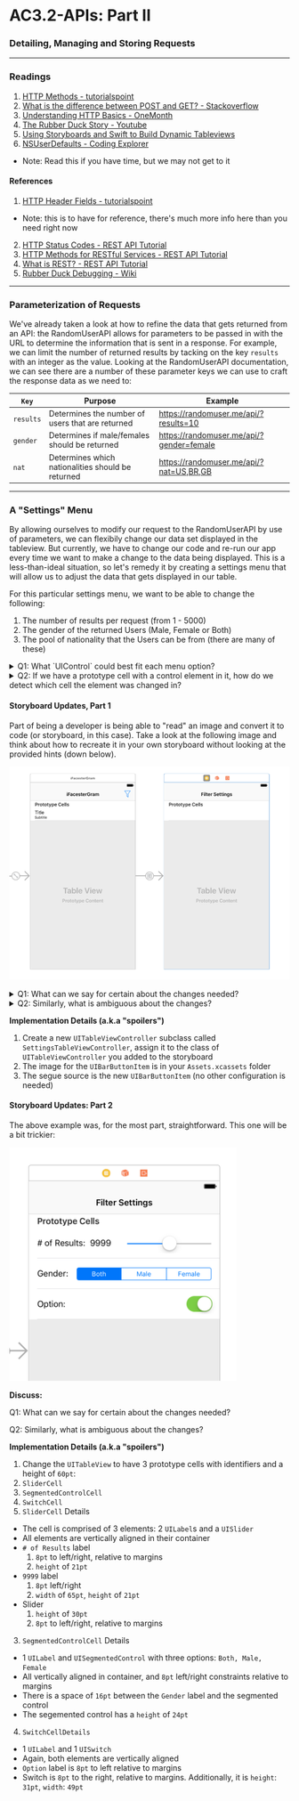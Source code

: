 # AC3.2-APIs: Part II 
### Detailing, Managing and Storing Requests
---
### Readings

1. [HTTP Methods - tutorialspoint](https://www.tutorialspoint.com/http/http_methods.htm)
2. [What is the difference between POST and GET? - Stackoverflow](http://stackoverflow.com/questions/3477333/what-is-the-difference-between-post-and-get)
3. [Understanding HTTP Basics - OneMonth](http://learn.onemonth.com/understanding-http-basics)
4. [The Rubber Duck Story - Youtube](https://www.youtube.com/watch?v=huOPVqztPdc)
5. [Using Storyboards and Swift to Build Dynamic Tableviews](http://www.techotopia.com/index.php/Using_Storyboards_and_Swift_to_Build_Dynamic_TableViews_with_Prototype_Table_View_Cells)
6. [NSUserDefaults - Coding Explorer](http://www.codingexplorer.com/nsuserdefaults-a-swift-introduction/)
  - Note: Read this if you have time, but we may not get to it

#### References

1. [HTTP Header Fields - tutorialspoint](https://www.tutorialspoint.com/http/http_header_fields.htm)
  - Note: this is to have for reference, there's much more info here than you need right now
2. [HTTP Status Codes - REST API Tutorial](http://www.restapitutorial.com/httpstatuscodes.html)
3. [HTTP Methods for RESTful Services - REST API Tutorial](http://www.restapitutorial.com/lessons/httpmethods.html)
4. [What is REST? - REST API Tutorial](http://www.restapitutorial.com/lessons/whatisrest.html)
5. [Rubber Duck Debugging - Wiki](https://en.wikipedia.org/wiki/Rubber_duck_debugging)

---
### Parameterization of Requests

We've already taken a look at how to refine the data that gets returned from an API: the RandomUserAPI allows for parameters to be passed in with the URL to determine the information that is sent in a response. For example, we can limit the number of returned results by tacking on the key `results` with an integer as the value. Looking at the RandomUserAPI documentation, we can see there are a number of these parameter keys we can use to craft the response data as we need to:

|`Key`|Purpose|Example|
|---|---|---|
|`results`| Determines the number of users that are returned | https://randomuser.me/api/?results=10 |
|`gender`| Determines if male/females should be returned | https://randomuser.me/api/?gender=female |
|`nat`| Determines which nationalities should be returned | https://randomuser.me/api/?nat=US,BR,GB |

---
### A "Settings" Menu

By allowing ourselves to modify our request to the RandomUserAPI by use of parameters, we can flexibily change our data set displayed in the tableview. But currently, we have to change our code and re-run our app every time we want to make a change to the data being displayed. This is a less-than-ideal situation, so let's remedy it by creating a settings menu that will allow us to adjust the data that gets displayed in our table. 

For this particular settings menu, we want to be able to change the following:

1. The number of results per request (from 1 - 5000)
2. The gender of the returned Users (Male, Female or Both)
3. The pool of nationality that the Users can be from (there are many of these)

<details><summary>Q1: What `UIControl` could best fit each menu option?</summary>
There are different possible answers, but for our purposes a <code>UISlider, UISegmentedControl, and multiple UISwitch</code> (respectively) would satisfy what we need to accomplish. 
</details>

<details><summary>Q2: If we have a prototype cell with a control element in it, how do we detect which cell the element was changed in?</summary>
You'll need a few things (such as a way to index to keep track of the contents of each cell), but more importantly to detect events for a prototype cell that is going to appear multiple times, we'll need to subclass <code>UITableViewCell</code> and have it handle the event. 
</details>

#### Storyboard Updates, Part 1

Part of being a developer is being able to "read" an image and convert it to code (or storyboard, in this case). Take a look at the following image and think about how to recreate it in your own storyboard without looking at the provided hints (down below). 

![Updated Storyboard](./Images/updatedStoryboard.png)

<details><summary>Q1: What can we say for certain about the changes needed?</summary>
<ol>
  <li> A new table view controller is needed
  <li> There is one custom prototype cell in it
  <li> The view controller's title is "Filter Settings"
  <li> There is a new push segue from the UserTableViewController (how do we know this?)
  <li> There is a new bar button item on the navigation bar
 </ol>
</details>
<details><summary>Q2: Similarly, what is ambiguous about the changes?</summary>
<ol>
  <li> The purpose of the new button
  <li> The source of the image of the new button
  <li> The source for the segue (is it tapping the cell? is it the new button?)
  <li> The class of the tableviewcontroller (is it UITableViewController, or some subclass?)
</ol>
</details>

__Implementation Details (a.k.a "spoilers")__

1. Create a new `UITableViewController` subclass called `SettingsTableViewController`, assign it to the class of  `UITableViewController` you added to the storyboard
2. The image for the `UIBarButtonItem` is in your `Assets.xcassets` folder
3. The segue source is the new `UIBarButtonItem` (no other configuration is needed)

#### Storyboard Updates: Part 2

The above example was, for the most part, straightforward. This one will be a bit trickier:

![Updated Prototype Cells](./Images/updatedFilterCells.png)

__Discuss:__

Q1: What can we say for certain about the changes needed?

Q2: Similarly, what is ambiguous about the changes?

__Implementation Details (a.k.a "spoilers")__

1. Change the `UITableView` to have 3 prototype cells with identifiers and a height of `60pt`:
  1. `SliderCell`
  2. `SegmentedControlCell`
  3. `SwitchCell`
2. `SliderCell` Details
  - The cell is comprised of 3 elements: 2 `UILabel`s and a `UISlider`
  - All elements are vertically aligned in their container
  - `# of Results` label
     1. `8pt` to left/right, relative to margins
     2. `height` of `21pt`
  - `9999` label
     1. `8pt` left/right
     2. `width` of `65pt`, `height` of `21pt`
  - Slider
     1. `height` of `30pt`
     2. `8pt` to left/right, relative to margins
3. `SegmentedControlCell` Details
  - 1 `UILabel` and `UISegmentedControl` with three options: `Both, Male, Female`
  - All vertically aligned in container, and `8pt` left/right constraints relative to margins
  - There is a space of `16pt` between the `Gender` label and the segmented control
  - The segemented control has a `height` of `24pt`
4. `SwitchCellDetails`
  - 1 `UILabel` and 1 `UISwitch`
  - Again, both elements are vertically aligned
  - `Option` label is `8pt` to left relative to margins
  - Switch is `8pt` to the right, relative to margins. Additionally, it is `height`: `31pt`, `width`: `49pt` 

